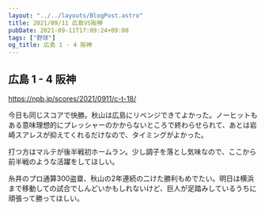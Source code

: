 ```yaml
---
layout: "../../layouts/BlogPost.astro"
title: 2021/09/11 広島VS阪神
pubDate: 2021-09-11T17:09:24+09:00
tags: ["野球"]
og_title: 広島 1 - 4 阪神
---
```


## 広島 1 - 4 阪神

https://npb.jp/scores/2021/0911/c-t-18/


今日も同じスコアで快勝。秋山は広島にリベンジできてよかった。ノーヒットもある意味理想的にプレッシャーのかからないところで終わらせられて、あとは岩崎スアレスが抑えてくれるだけなので、タイミングがよかった。

打つ方はマルテが後半戦初ホームラン。少し調子を落とし気味なので、ここから前半戦のような活躍をしてほしい。

糸井のプロ通算300盗塁、秋山の2年連続の二けた勝利もめでたい。明日は横浜まで移動しての試合でしんどいかもしれないけど、巨人が足踏みしているうちに頑張って勝ってほしい。